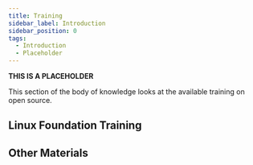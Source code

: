 ```yaml
---
title: Training
sidebar_label: Introduction
sidebar_position: 0
tags: 
  - Introduction
  - Placeholder
---
```


**THIS IS A PLACEHOLDER**


This section of the body of knowledge looks at the available training on open source.

## Linux Foundation Training

<CourseList filter="Training" tag="LF-Training" />

## Other Materials

<BokTagList filter="Training" tag="Other-Training" />
